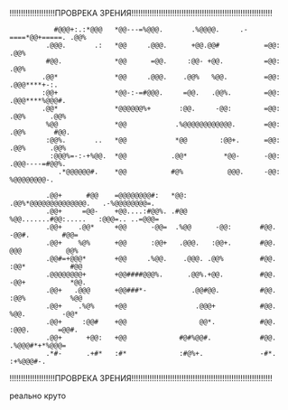 

!!!!!!!!!!!!!!!!!!!!ПРОВРЕКА ЗРЕНИЯ!!!!!!!!!!!!!!!!!!!!!!!!!!!!!!!!!!!!!!!!!!!!!!!!!!!!!!!!!!!!!!
               
               #@@@+:.:*@@@   *@@---=%@@@.       .%@@@@.     .-====*@@+=====. .@@%                  
             .@@@.       .:   *@@     .@@@.      +@@.@@#           =@@:       .@@%                  
             #@@.             *@@      =@@.     :@@- +@@.          =@@:       .@@%                  
            .@@*              *@@     .@@@.    .@@%   %@@.         =@@:       .@@@****+-:.          
            :@@+              *@@-:-=#@@@.     =@@.   .@@%.        =@@:       .@@@****%@@@#.        
            .@@*              *@@@@@@%+       :@@.     -@@:        =@@:       .@@%      .@@%        
             %@@              *@@            .%@@@@@@@@@@@@.       =@@:       .@@%       #@@.       
             :@@%.       ..   *@@            *@@        :@@+.      =@@:       .@@%      .@@%        
              :@@@%=-:-+%@@.  *@@           .@@*         *@@-      -@@:       .@@@----=#@@%.        
                .*@@@@@@#.    *@@           #@%           @@@.     -@@:        %@@@@@@@@-.                                                                                            
                                                                                                                                                                                        
             .@@+      #@@    =@@@@@@@@#:   *@@:        .@@%*@@@@@@@@@@@@@@.   .-%@@@@@@@@=.        
             .@@+     =@@-    +@@....:#@@%. .#@@        %@@.......#@@:.....   :@@@=.. ..=@@@=       
             .@@+    .@@*     +@@      -@@=  .%@@      -@@:       #@@.       -@@#.        #@@=      
             .@@+    %@%      +@@      :@@+   .@@@.   :@@+.       #@@.       @@@           @@%      
             .@@#=+@@@*       +@@     .%@@.    .@@@. .@@%         #@@.      :@@*           #@@      
             .@@@@@@@@+       +@@####@@@%.      .@@%.+@@.         #@@.      -@@+           *@@.     
             .@@+   .@@@      +@@###*-           .@@#@@.          #@@.      :@@%           %@@      
             .@@+    .%@%     +@@                 .@@@+           #@@.       %@@.         -@@*      
             .@@+     :@@#    +@@                  @@*.           #@@.       :@@@.       =@@#.      
             .@@+      +@@:   +@@             #@#%@@#.            #@@.        .%@@@#*+*%@@@=        
             .*#-      .+#*   :#*             :#@%+.              -#*.           :+%@@@#-.          
                                                                                                    
!!!!!!!!!!!!!!!!!!!!ПРОВРЕКА ЗРЕНИЯ!!!!!!!!!!!!!!!!!!!!!!!!!!!!!!!!!!!!!!!!!!!!!!!!!!!!!!!!!!!!!!

реально круто